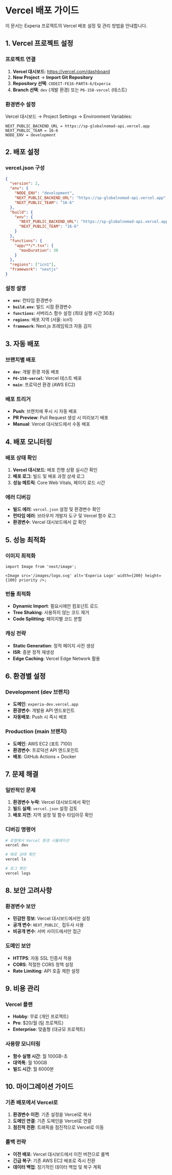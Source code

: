 # Vercel 배포 가이드

이 문서는 Experia 프로젝트의 Vercel 배포 설정 및 관리 방법을 안내합니다.

## 1. Vercel 프로젝트 설정

### **프로젝트 연결**

1. **Vercel 대시보드**: https://vercel.com/dashboard
2. **New Project** → **Import Git Repository**
3. **Repository 선택**: `CODEIT-FE16-PART4-6/Experia`
4. **Branch 선택**: `dev` (개발 환경) 또는 `P6-158-vercel` (테스트)

### **환경변수 설정**

Vercel 대시보드 → Project Settings → Environment Variables:

```
NEXT_PUBLIC_BACKEND_URL = https://sp-globalnomad-api.vercel.app
NEXT_PUBLIC_TEAM = 16-6
NODE_ENV = development
```

## 2. 배포 설정

### **vercel.json 구성**

```json
{
  "version": 2,
  "env": {
    "NODE_ENV": "development",
    "NEXT_PUBLIC_BACKEND_URL": "https://sp-globalnomad-api.vercel.app",
    "NEXT_PUBLIC_TEAM": "16-6"
  },
  "build": {
    "env": {
      "NEXT_PUBLIC_BACKEND_URL": "https://sp-globalnomad-api.vercel.app",
      "NEXT_PUBLIC_TEAM": "16-6"
    }
  },
  "functions": {
    "app/**/*.tsx": {
      "maxDuration": 30
    }
  },
  "regions": ["icn1"],
  "framework": "nextjs"
}
```

### **설정 설명**

- **`env`**: 런타임 환경변수
- **`build.env`**: 빌드 시점 환경변수
- **`functions`**: 서버리스 함수 설정 (최대 실행 시간 30초)
- **`regions`**: 배포 지역 (서울: icn1)
- **`framework`**: Next.js 프레임워크 자동 감지

## 3. 자동 배포

### **브랜치별 배포**

- **`dev`**: 개발 환경 자동 배포
- **`P6-158-vercel`**: Vercel 테스트 배포
- **`main`**: 프로덕션 환경 (AWS EC2)

### **배포 트리거**

- **Push**: 브랜치에 푸시 시 자동 배포
- **PR Preview**: Pull Request 생성 시 미리보기 배포
- **Manual**: Vercel 대시보드에서 수동 배포

## 4. 배포 모니터링

### **배포 상태 확인**

1. **Vercel 대시보드**: 배포 진행 상황 실시간 확인
2. **배포 로그**: 빌드 및 배포 과정 상세 로그
3. **성능 메트릭**: Core Web Vitals, 페이지 로드 시간

### **에러 디버깅**

- **빌드 에러**: `vercel.json` 설정 및 환경변수 확인
- **런타임 에러**: 브라우저 개발자 도구 및 Vercel 함수 로그
- **환경변수**: Vercel 대시보드에서 값 확인

## 5. 성능 최적화

### **이미지 최적화**

```tsx
import Image from 'next/image';

<Image src='/images/logo.svg' alt='Experia Logo' width={200} height={100} priority />;
```

### **번들 최적화**

- **Dynamic Import**: 필요시에만 컴포넌트 로드
- **Tree Shaking**: 사용하지 않는 코드 제거
- **Code Splitting**: 페이지별 코드 분할

### **캐싱 전략**

- **Static Generation**: 정적 페이지 사전 생성
- **ISR**: 증분 정적 재생성
- **Edge Caching**: Vercel Edge Network 활용

## 6. 환경별 설정

### **Development (dev 브랜치)**

- **도메인**: `experia-dev.vercel.app`
- **환경변수**: 개발용 API 엔드포인트
- **자동배포**: Push 시 즉시 배포

### **Production (main 브랜치)**

- **도메인**: AWS EC2 (포트 7100)
- **환경변수**: 프로덕션 API 엔드포인트
- **배포**: GitHub Actions + Docker

## 7. 문제 해결

### **일반적인 문제**

1. **환경변수 누락**: Vercel 대시보드에서 확인
2. **빌드 실패**: `vercel.json` 설정 검토
3. **배포 지연**: 지역 설정 및 함수 타임아웃 확인

### **디버깅 명령어**

```bash
# 로컬에서 Vercel 환경 시뮬레이션
vercel dev

# 배포 상태 확인
vercel ls

# 로그 확인
vercel logs
```

## 8. 보안 고려사항

### **환경변수 보안**

- **민감한 정보**: Vercel 대시보드에서만 설정
- **공개 변수**: `NEXT_PUBLIC_` 접두사 사용
- **비공개 변수**: 서버 사이드에서만 접근

### **도메인 보안**

- **HTTPS**: 자동 SSL 인증서 적용
- **CORS**: 적절한 CORS 정책 설정
- **Rate Limiting**: API 호출 제한 설정

## 9. 비용 관리

### **Vercel 플랜**

- **Hobby**: 무료 (개인 프로젝트)
- **Pro**: $20/월 (팀 프로젝트)
- **Enterprise**: 맞춤형 (대규모 프로젝트)

### **사용량 모니터링**

- **함수 실행 시간**: 월 100GB-초
- **대역폭**: 월 100GB
- **빌드 시간**: 월 6000분

## 10. 마이그레이션 가이드

### **기존 배포에서 Vercel로**

1. **환경변수 이전**: 기존 설정을 Vercel로 복사
2. **도메인 연결**: 기존 도메인을 Vercel로 연결
3. **점진적 전환**: 트래픽을 점진적으로 Vercel로 이동

### **롤백 전략**

- **이전 배포**: Vercel 대시보드에서 이전 버전으로 롤백
- **긴급 복구**: 기존 AWS EC2 배포로 즉시 전환
- **데이터 백업**: 정기적인 데이터 백업 및 복구 계획
